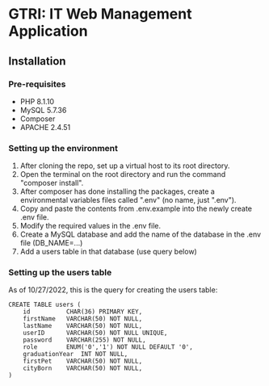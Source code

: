 # GTRI: IT Web Management Application
## Installation
### Pre-requisites
- PHP 8.1.10
- MySQL 5.7.36
- Composer
- APACHE 2.4.51

### Setting up the environment
1. After cloning the repo, set up a virtual host to its root directory.
2. Open the terminal on the root directory and run the command "composer install".
3. After composer has done installing the packages, create a environmental variables files called ".env" (no name, just ".env").
4. Copy and paste the contents from .env.example into the newly create .env file.
5. Modify the required values in the .env file.
6. Create a MySQL database and add the name of the database in the .env file (DB_NAME=...)
7. Add a users table in that database (use query below)

### Setting up the users table
As of 10/27/2022, this is the query for creating the users table:
```
CREATE TABLE users (
    id          CHAR(36) PRIMARY KEY,
    firstName   VARCHAR(50) NOT NULL,
    lastName    VARCHAR(50) NOT NULL,
    userID      VARCHAR(50) NOT NULL UNIQUE,
    password    VARCHAR(255) NOT NULL,
    role        ENUM('0','1') NOT NULL DEFAULT '0',
    graduationYear  INT NOT NULL,
    firstPet    VARCHAR(50) NOT NULL,
    cityBorn    VARCHAR(50) NOT NULL,
)
```
